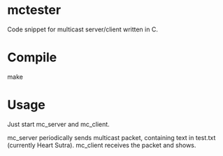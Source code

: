 # mctester
Code snippet for multicast server/client written in C.

# Compile
make

# Usage
Just start mc_server and mc_client.

mc_server periodically sends multicast packet, containing text in test.txt (currently Heart Sutra).  mc_client receives the packet and shows.
